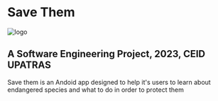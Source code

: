 # Save Them
![logo](https://github.com/CPP-Bot-78/Software-Engineering/SaveThem/app/logo.jpg)

## A Software Engineering Project, 2023, CEID UPATRAS
Save them is an Andoid app designed to help it's users to learn about endangered species and what to do in order to protect them
